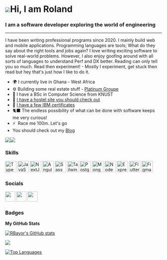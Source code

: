 ![](https://user-images.githubusercontent.com/18350557/176309783-0785949b-9127-417c-8b55-ab5a4333674e.gif)Hi, I am Roland
====================================================================================================================================

### I am a software developer exploring the world of engineering
---------------------------------------------------------
I have been writing professional programs since 2020. I mainly build web and mobile applications. Programming languages are tools; What do they say about the right tools and jobs again? I love writing exciting software to solve real-world problems. However, I also enjoy goofing around with all sorts of languages to understand Perf and DX better. Reading can only tell you so much. Read then experiment! - Mostly I experiment, get stuck then read but hey that's just how I like to do it.

* 🌍 I currently live in Ghana - West Africa
* ⚙️ Building some real estate stuff - [Platinum Groupe][platinumgroupe]
* 📃 I have a BSc in Computer Science from KNUST
* 🏡 [I have a hostel site you should check out][hostel]
* 📃 [I have a few IBM certificates][ibm]
* 🐈‍⬛ The endless possibility of what can be done with software keeps me very curious!
* ⚡  Race me 100m. Let's go
* You should check out my [Blog][blog]

<a href="https://www.github.com/RBayor" target="_blank" rel="noreferrer"><img
src="https://img.shields.io/github/followers/RBayor?logo=github&style=for-the-badge&color=0891b2&labelColor=1c1917" /></a><a href="https://www.twitter.com/TheRealRoland_" target="_blank" rel="noreferrer"><img
src="https://img.shields.io/twitter/follow/TheRealRoland_?logo=twitter&style=for-the-badge&color=0891b2&labelColor=1c1917"
/></a>

### Skills


<p align="left">
<a href="https://www.typescriptlang.org/" target="_blank" rel="noreferrer"><img src="https://raw.githubusercontent.com/danielcranney/readme-generator/main/public/icons/skills/typescript-colored.svg" width="36" height="36" alt="TypeScript" /></a>
<a href="https://developer.mozilla.org/en-US/docs/Web/JavaScript" target="_blank" rel="noreferrer"><img src="https://raw.githubusercontent.com/danielcranney/readme-generator/main/public/icons/skills/javascript-colored.svg" width="36" height="36" alt="JavaScript" /></a>
<a href="https://nextjs.org/docs" target="_blank" rel="noreferrer"><img src="https://raw.githubusercontent.com/danielcranney/readme-generator/main/public/icons/skills/nextjs-colored-dark.svg" width="36" height="36" alt="NextJs" /></a>
<a href="https://angular.io/" target="_blank" rel="noreferrer"><img src="https://raw.githubusercontent.com/danielcranney/readme-generator/main/public/icons/skills/angularjs-colored.svg" width="36" height="36" alt="Angular" /></a>
<a href="https://sass-lang.com/" target="_blank" rel="noreferrer"><img src="https://raw.githubusercontent.com/danielcranney/readme-generator/main/public/icons/skills/sass-colored.svg" width="36" height="36" alt="Sass" /></a>
<a href="https://tailwindcss.com/" target="_blank" rel="noreferrer"><img src="https://raw.githubusercontent.com/danielcranney/readme-generator/main/public/icons/skills/tailwindcss-colored.svg" width="36" height="36" alt="TailwindCSS" /></a>
<a href="https://www.postgresql.org/" target="_blank" rel="noreferrer"><img src="https://raw.githubusercontent.com/danielcranney/readme-generator/main/public/icons/skills/postgresql-colored.svg" width="36" height="36" alt="PostgreSQL" /></a>
<a href="https://www.mongodb.com/" target="_blank" rel="noreferrer"><img src="https://raw.githubusercontent.com/danielcranney/readme-generator/main/public/icons/skills/mongodb-colored.svg" width="36" height="36" alt="MongoDB" /></a>
<a href="https://nodejs.org/en/" target="_blank" rel="noreferrer"><img src="https://raw.githubusercontent.com/danielcranney/readme-generator/main/public/icons/skills/nodejs-colored.svg" width="36" height="36" alt="NodeJS" /></a>
<a href="https://expressjs.com/" target="_blank" rel="noreferrer"><img src="https://raw.githubusercontent.com/danielcranney/readme-generator/main/public/icons/skills/express-colored-dark.svg" width="36" height="36" alt="Express" /></a>
<a href="https://flutter.dev/" target="_blank" rel="noreferrer"><img src="https://raw.githubusercontent.com/danielcranney/readme-generator/main/public/icons/skills/flutter-colored.svg" width="36" height="36" alt="Flutter" /></a>
<a href="https://www.figma.com/" target="_blank" rel="noreferrer"><img src="https://raw.githubusercontent.com/danielcranney/readme-generator/main/public/icons/skills/figma-colored.svg" width="36" height="36" alt="Figma" /></a>
</p>


### Socials

<p align="left"> <a href="https://www.github.com/RBayor" target="_blank" rel="noreferrer"><img src="https://raw.githubusercontent.com/danielcranney/readme-generator/main/public/icons/socials/github-dark.svg" width="32" height="32" /></a> <a href="https://www.linkedin.com/in/roland-bayor" target="_blank" rel="noreferrer"><img src="https://raw.githubusercontent.com/danielcranney/readme-generator/main/public/icons/socials/linkedin.svg" width="32" height="32" /></a> <a href="https://www.twitter.com/TheRealRoland_" target="_blank" rel="noreferrer"><img src="https://raw.githubusercontent.com/danielcranney/readme-generator/main/public/icons/socials/twitter.svg" width="32" height="32" /></a></p>

### Badges

<b>My GitHub Stats</b>

<a href="http://www.github.com/RBayor"><img src="https://github-readme-stats.vercel.app/api?username=RBayor&show_icons=true&hide=&count_private=true&title_color=0891b2&text_color=ffffff&icon_color=0891b2&bg_color=1c1917&hide_border=true&show_icons=true" alt="RBayor's GitHub stats" /></a>

<a href="http://www.github.com/RBayor"><img src="https://github-readme-streak-stats.herokuapp.com/?user=RBayor&stroke=ffffff&background=1c1917&ring=0891b2&fire=0891b2&currStreakNum=ffffff&currStreakLabel=0891b2&sideNums=ffffff&sideLabels=ffffff&dates=ffffff&hide_border=true" /></a>

<a href="https://github.com/RBayor" align="left"><img src="https://github-readme-stats.vercel.app/api/top-langs/?username=RBayor&langs_count=10&title_color=0891b2&text_color=ffffff&icon_color=0891b2&bg_color=1c1917&hide_border=true&locale=en&custom_title=Top%20%Languages" alt="Top Languages" /></a>


[website]: https://platinumdev.netlify.app/
[hostel]: https://hostels.platinumgroupe.cc/
[ibm]: https://www.credly.com/users/roland-bayor
[platinumgroupe]: https://platinumgroupe.cc/
[blog]: https://rolandbayor.vercel.app/

